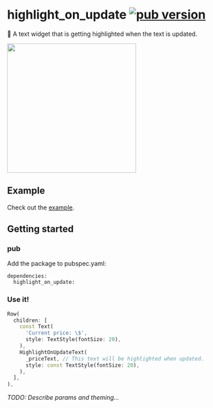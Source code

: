# highlight_on_update [![pub version][pub-version-img]][pub-version-url]

🔦 A text widget that is getting highlighted when the text is updated.

<img width=300 src="https://user-images.githubusercontent.com/33932162/174478855-dd13f305-ef44-4a00-b98e-198a1513d3ba.gif"/>

## Example

Check out the [example](https://github.com/nivisi/highlight_on_update/blob/develop/src/example/lib/main.dart).

## Getting started

### pub

Add the package to pubspec.yaml:

```
dependencies:
  highlight_on_update:
```

### Use it!

```dart
Row(
  children: [
    const Text(
      'Current price: \$',
      style: TextStyle(fontSize: 20),
    ),
    HighlightOnUpdateText(
      _priceText, // This text will be highlighted when updated.
      style: const TextStyle(fontSize: 20),
    ),
  ],
),
```

_TODO: Describe params and theming..._

<!-- References -->
[pub-version-img]: https://img.shields.io/badge/pub-v0.0.1+3-0175c2?logo=flutter
[pub-version-url]: https://pub.dev/packages/highlight_on_update
